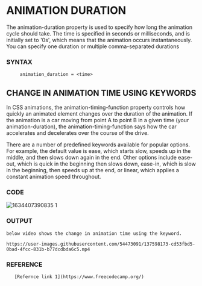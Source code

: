 # ANIMATION DURATION
  
   The animation-duration property is used to specify how long the animation cycle should take. The time is specified in seconds or milliseconds, and is initially set to '0s', which means that the animation occurs instantaneously. You can specify one duration or multiple comma-separated durations
	 
### SYNTAX
     
		 animation_duration = <time>
		 
## CHANGE IN ANIMATION TIME USING KEYWORDS
 
 In CSS animations, the animation-timing-function property controls how quickly an animated element changes over the duration of the animation. If the animation is a car moving from point A to point B in a given time (your animation-duration), the animation-timing-function says how the car accelerates and decelerates over the course of the drive.

There are a number of predefined keywords available for popular options. For example, the default value is ease, which starts slow, speeds up in the middle, and then slows down again in the end. Other options include ease-out, which is quick in the beginning then slows down, ease-in, which is slow in the beginning, then speeds up at the end, or linear, which applies a constant animation speed throughout.

### CODE

![1634407390835 1](https://user-images.githubusercontent.com/54473091/137597694-ca4e4606-b3fa-4470-b445-a1363deafdc2.jpg)

### OUTPUT
    below video shows the change in animation time using the keyword.
    
    https://user-images.githubusercontent.com/54473091/137598173-cd53fbd5-0bad-4fcc-831b-b77dcdbda6c5.mp4
    
### REFERENCE
       [Refernce link 1](https://www.freecodecamp.org/)
